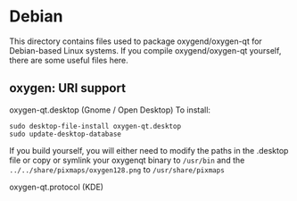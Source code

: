 
Debian
====================
This directory contains files used to package oxygend/oxygen-qt
for Debian-based Linux systems. If you compile oxygend/oxygen-qt yourself, there are some useful files here.

## oxygen: URI support ##


oxygen-qt.desktop  (Gnome / Open Desktop)
To install:

	sudo desktop-file-install oxygen-qt.desktop
	sudo update-desktop-database

If you build yourself, you will either need to modify the paths in
the .desktop file or copy or symlink your oxygenqt binary to `/usr/bin`
and the `../../share/pixmaps/oxygen128.png` to `/usr/share/pixmaps`

oxygen-qt.protocol (KDE)

